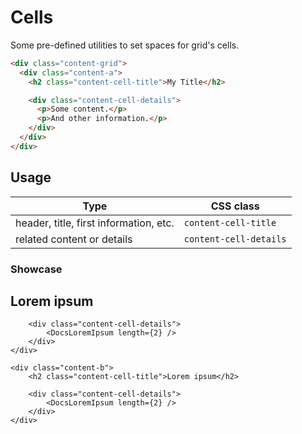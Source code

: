 <script lang="ts">
    import DocsLoremIpsum from "$docs/components/DocsLoremIpsum.svelte";
</script>

# Cells

Some pre-defined utilities to set spaces for grid's cells.

```html
<div class="content-grid">
  <div class="content-a">
    <h2 class="content-cell-title">My Title</h2>

    <div class="content-cell-details">
      <p>Some content.</p>
      <p>And other information.</p>
    </div>
  </div>
</div>
```

## Usage

| Type                                   | CSS class              |
| -------------------------------------- | ---------------------- |
| header, title, first information, etc. | `content-cell-title`   |
| related content or details             | `content-cell-details` |

### Showcase

<div class="content-grid" style="margin-top: var(--padding-4x)">
    <div class="content-a">
        <h2 class="content-cell-title">Lorem ipsum</h2>

        <div class="content-cell-details">
            <DocsLoremIpsum length={2} />
        </div>
    </div>

    <div class="content-b">
        <h2 class="content-cell-title">Lorem ipsum</h2>

        <div class="content-cell-details">
            <DocsLoremIpsum length={2} />
        </div>
    </div>

</div>
